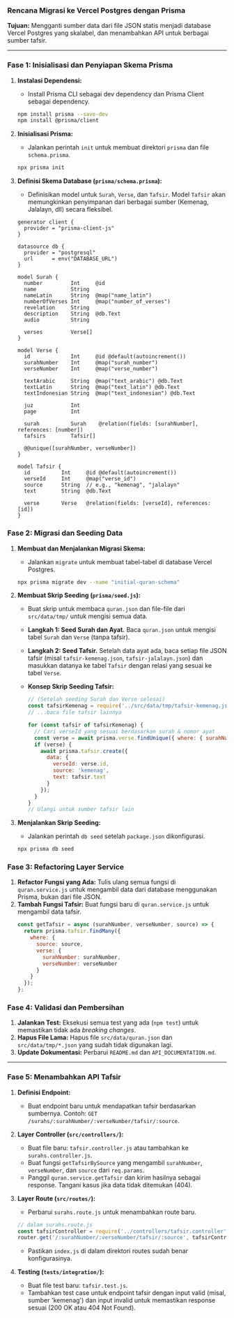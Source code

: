 ### Rencana Migrasi ke Vercel Postgres dengan Prisma

**Tujuan:** Mengganti sumber data dari file JSON statis menjadi database Vercel Postgres yang skalabel, dan menambahkan API untuk berbagai sumber tafsir.

---

### Fase 1: Inisialisasi dan Penyiapan Skema Prisma

1.  **Instalasi Dependensi:**
    *   Install Prisma CLI sebagai dev dependency dan Prisma Client sebagai dependency.
    ```bash
    npm install prisma --save-dev
    npm install @prisma/client
    ```

2.  **Inisialisasi Prisma:**
    *   Jalankan perintah `init` untuk membuat direktori `prisma` dan file `schema.prisma`.
    ```bash
    npx prisma init
    ```

3.  **Definisi Skema Database (`prisma/schema.prisma`):**
    *   Definisikan model untuk `Surah`, `Verse`, dan `Tafsir`. Model `Tafsir` akan memungkinkan penyimpanan dari berbagai sumber (Kemenag, Jalalayn, dll) secara fleksibel.

    ```prisma
    generator client {
      provider = "prisma-client-js"
    }

    datasource db {
      provider = "postgresql"
      url      = env("DATABASE_URL")
    }

    model Surah {
      number         Int     @id
      name           String
      nameLatin      String  @map("name_latin")
      numberOfVerses Int     @map("number_of_verses")
      revelation     String
      description    String  @db.Text
      audio          String

      verses         Verse[]
    }

    model Verse {
      id             Int     @id @default(autoincrement())
      surahNumber    Int     @map("surah_number")
      verseNumber    Int     @map("verse_number")
      
      textArabic     String  @map("text_arabic") @db.Text
      textLatin      String  @map("text_latin") @db.Text
      textIndonesian String  @map("text_indonesian") @db.Text

      juz            Int
      page           Int

      surah          Surah    @relation(fields: [surahNumber], references: [number])
      tafsirs        Tafsir[]

      @@unique([surahNumber, verseNumber])
    }

    model Tafsir {
      id          Int     @id @default(autoincrement())
      verseId     Int     @map("verse_id")
      source      String  // e.g., "kemenag", "jalalayn"
      text        String  @db.Text

      verse       Verse   @relation(fields: [verseId], references: [id])
    }
    ```

### Fase 2: Migrasi dan Seeding Data

1.  **Membuat dan Menjalankan Migrasi Skema:**
    *   Jalankan `migrate` untuk membuat tabel-tabel di database Vercel Postgres.
    ```bash
    npx prisma migrate dev --name "initial-quran-schema"
    ```

2.  **Membuat Skrip Seeding (`prisma/seed.js`):**
    *   Buat skrip untuk membaca `quran.json` dan file-file dari `src/data/tmp/` untuk mengisi semua data.
    *   **Langkah 1: Seed Surah dan Ayat.** Baca `quran.json` untuk mengisi tabel `Surah` dan `Verse` (tanpa tafsir).
    *   **Langkah 2: Seed Tafsir.** Setelah data ayat ada, baca setiap file JSON tafsir (misal `tafsir-kemenag.json`, `tafsir-jalalayn.json`) dan masukkan datanya ke tabel `Tafsir` dengan relasi yang sesuai ke tabel `Verse`.

    *   **Konsep Skrip Seeding Tafsir:**
        ```javascript
        // (Setelah seeding Surah dan Verse selesai)
        const tafsirKemenag = require('../src/data/tmp/tafsir-kemenag.json');
        // ...baca file tafsir lainnya

        for (const tafsir of tafsirKemenag) {
          // Cari verseId yang sesuai berdasarkan surah & nomor ayat
          const verse = await prisma.verse.findUnique({ where: { surahNumber_verseNumber: { surahNumber: tafsir.sura_id, verseNumber: tafsir.aya_number } } });
          if (verse) {
            await prisma.tafsir.create({
              data: {
                verseId: verse.id,
                source: 'kemenag',
                text: tafsir.text
              }
            });
          }
        }
        // Ulangi untuk sumber tafsir lain
        ```

3.  **Menjalankan Skrip Seeding:**
    *   Jalankan perintah `db seed` setelah `package.json` dikonfigurasi.
    ```bash
    npx prisma db seed
    ```

### Fase 3: Refactoring Layer Service

1.  **Refactor Fungsi yang Ada:** Tulis ulang semua fungsi di `quran.service.js` untuk mengambil data dari database menggunakan Prisma, bukan dari file JSON.
2.  **Tambah Fungsi Tafsir:** Buat fungsi baru di `quran.service.js` untuk mengambil data tafsir.
    ```javascript
    const getTafsir = async (surahNumber, verseNumber, source) => {
      return prisma.tafsir.findMany({
        where: { 
          source: source,
          verse: {
            surahNumber: surahNumber,
            verseNumber: verseNumber
          }
        }
      });
    };
    ```

### Fase 4: Validasi dan Pembersihan

1.  **Jalankan Test:** Eksekusi semua test yang ada (`npm test`) untuk memastikan tidak ada *breaking changes*.
2.  **Hapus File Lama:** Hapus file `src/data/quran.json` dan `src/data/tmp/*.json` yang sudah tidak digunakan lagi.
3.  **Update Dokumentasi:** Perbarui `README.md` dan `API_DOCUMENTATION.md`.

---

### Fase 5: Menambahkan API Tafsir

1.  **Definisi Endpoint:**
    *   Buat endpoint baru untuk mendapatkan tafsir berdasarkan sumbernya. Contoh: `GET /surahs/:surahNumber/:verseNumber/tafsir/:source`.

2.  **Layer Controller (`src/controllers/`):**
    *   Buat file baru: `tafsir.controller.js` atau tambahkan ke `surahs.controller.js`.
    *   Buat fungsi `getTafsirBySource` yang mengambil `surahNumber`, `verseNumber`, dan `source` dari `req.params`.
    *   Panggil `quran.service.getTafsir` dan kirim hasilnya sebagai response. Tangani kasus jika data tidak ditemukan (404).

3.  **Layer Route (`src/routes/`):**
    *   Perbarui `surahs.route.js` untuk menambahkan route baru.
    ```javascript
    // dalam surahs.route.js
    const tafsirController = require('../controllers/tafsir.controller');
    router.get('/:surahNumber/:verseNumber/tafsir/:source', tafsirController.getTafsirBySource);
    ```
    *   Pastikan `index.js` di dalam direktori routes sudah benar konfigurasinya.

4.  **Testing (`tests/integration/`):**
    *   Buat file test baru: `tafsir.test.js`.
    *   Tambahkan test case untuk endpoint tafsir dengan input valid (misal, sumber 'kemenag') dan input invalid untuk memastikan response sesuai (200 OK atau 404 Not Found).
